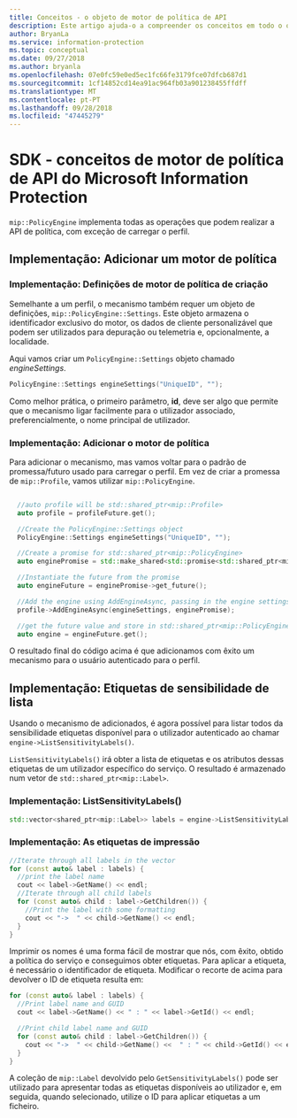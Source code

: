 ```yaml
---
title: Conceitos - o objeto de motor de política de API
description: Este artigo ajuda-o a compreender os conceitos em todo o objeto de motor de política, o que é criada durante a inicialização do aplicativo.
author: BryanLa
ms.service: information-protection
ms.topic: conceptual
ms.date: 09/27/2018
ms.author: bryanla
ms.openlocfilehash: 07e0fc59e0ed5ec1fc66fe3179fce07dfcb687d1
ms.sourcegitcommit: 1cf14852cd14ea91ac964fb03a901238455ffdff
ms.translationtype: MT
ms.contentlocale: pt-PT
ms.lasthandoff: 09/28/2018
ms.locfileid: "47445279"
---
```

# <a name="microsoft-information-protection-sdk---policy-api-engine-concepts"></a>SDK - conceitos de motor de política de API do Microsoft Information Protection

`mip::PolicyEngine` implementa todas as operações que podem realizar a API de política, com exceção de carregar o perfil. 

## <a name="implementation-add-a-policy-engine"></a>Implementação: Adicionar um motor de política

### <a name="implementation-create-policy-engine-settings"></a>Implementação: Definições de motor de política de criação

Semelhante a um perfil, o mecanismo também requer um objeto de definições, `mip::PolicyEngine::Settings`. Este objeto armazena o identificador exclusivo do motor, os dados de cliente personalizável que podem ser utilizados para depuração ou telemetria e, opcionalmente, a localidade.

Aqui vamos criar um `PolicyEngine::Settings` objeto chamado *engineSettings*.

```cpp
PolicyEngine::Settings engineSettings("UniqueID", "");
```

Como melhor prática, o primeiro parâmetro, **id**, deve ser algo que permite que o mecanismo ligar facilmente para o utilizador associado, preferencialmente, o nome principal de utilizador.

### <a name="implementation-add-the-policy-engine"></a>Implementação: Adicionar o motor de política

Para adicionar o mecanismo, mas vamos voltar para o padrão de promessa/futuro usado para carregar o perfil. Em vez de criar a promessa de `mip::Profile`, vamos utilizar `mip::PolicyEngine`.

```cpp

  //auto profile will be std::shared_ptr<mip::Profile>
  auto profile = profileFuture.get();

  //Create the PolicyEngine::Settings object
  PolicyEngine::Settings engineSettings("UniqueID", "");

  //Create a promise for std::shared_ptr<mip::PolicyEngine>
  auto enginePromise = std::make_shared<std::promise<std::shared_ptr<mip::PolicyEngine>>>();

  //Instantiate the future from the promise
  auto engineFuture = enginePromise->get_future();

  //Add the engine using AddEngineAsync, passing in the engine settings and the promise
  profile->AddEngineAsync(engineSettings, enginePromise);

  //get the future value and store in std::shared_ptr<mip::PolicyEngine>
  auto engine = engineFuture.get();
```

O resultado final do código acima é que adicionamos com êxito um mecanismo para o usuário autenticado para o perfil.

## <a name="implementation-list-sensitivity-labels"></a>Implementação: Etiquetas de sensibilidade de lista

Usando o mecanismo de adicionados, é agora possível para listar todos da sensibilidade etiquetas disponível para o utilizador autenticado ao chamar `engine->ListSensitivityLabels()`.

`ListSensitivityLabels()` irá obter a lista de etiquetas e os atributos dessas etiquetas de um utilizador específico do serviço. O resultado é armazenado num vetor de `std::shared_ptr<mip::Label>`.

### <a name="implementation-listsensitivitylabels"></a>Implementação: ListSensitivityLabels()

```cpp
std::vector<shared_ptr<mip::Label>> labels = engine->ListSensitivityLabels();
```

### <a name="implementation-print-the-labels"></a>Implementação: As etiquetas de impressão

```cpp
//Iterate through all labels in the vector
for (const auto& label : labels) {
  //print the label name
  cout << label->GetName() << endl;
  //Iterate through all child labels
  for (const auto& child : label->GetChildren()) {
    //Print the label with some formatting
    cout << "->  " << child->GetName() << endl;
  }
}
```

Imprimir os nomes é uma forma fácil de mostrar que nós, com êxito, obtido a política do serviço e conseguimos obter etiquetas. Para aplicar a etiqueta, é necessário o identificador de etiqueta. Modificar o recorte de acima para devolver o ID de etiqueta resulta em:

```cpp
for (const auto& label : labels) {
  //Print label name and GUID
  cout << label->GetName() << " : " << label->GetId() << endl;

  //Print child label name and GUID
  for (const auto& child : label->GetChildren()) {    
    cout << "->  " << child->GetName() <<  " : " << child->GetId() << endl;
  }
}
```

A coleção de `mip::Label` devolvido pelo `GetSensitivityLabels()` pode ser utilizado para apresentar todas as etiquetas disponíveis ao utilizador e, em seguida, quando selecionado, utilize o ID para aplicar etiquetas a um ficheiro.

